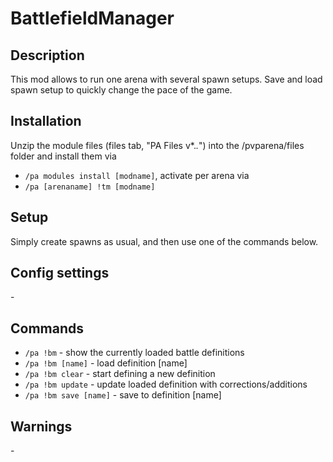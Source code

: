 # BattlefieldManager

## Description

This mod allows to run one arena with several spawn setups. Save and load spawn setup to quickly change the pace of the game.

## Installation

Unzip the module files (files tab, "PA Files v*.*.*") into the /pvparena/files folder and install them via

- `/pa modules install [modname]`, activate per arena via
- `/pa [arenaname] !tm [modname]`

## Setup

Simply create spawns as usual, and then use one of the commands below.

## Config settings

\-

## Commands

- `/pa !bm` \- show the currently loaded battle definitions
- `/pa !bm [name]` \- load definition [name]
- `/pa !bm clear` \- start defining a new definition
- `/pa !bm update` \- update loaded definition with corrections/additions
- `/pa !bm save [name]` \- save to definition [name]

## Warnings

\-
